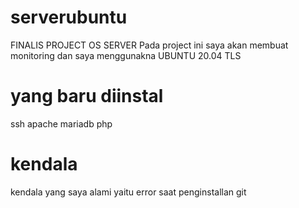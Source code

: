 # serverubuntu
FINALIS PROJECT OS SERVER
Pada project ini saya akan membuat monitoring dan saya menggunakna UBUNTU 20.04 TLS

# yang baru diinstal
ssh
apache
mariadb
php

# kendala
kendala yang saya alami yaitu error saat penginstallan git
